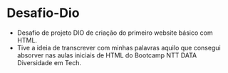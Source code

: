 # Desafio-Dio
 - Desafio de projeto DIO de criação do primeiro website básico com HTML.
 - Tive a ideia de transcrever com minhas palavras aquilo que consegui absorver nas aulas iniciais de HTML do Bootcamp NTT DATA Diversidade em Tech.
